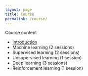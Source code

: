 ```yaml
---
layout: page
title: Course
permalink: /course/
---
```


Course content 
* [Introduction](/ai4all_intro.pdf)
* Machine learning (2 sessions) 
* Supervised learning (2 sessions) 
* Unsupervised learning (1 session) 
* Deep learning (3 sessions) 
* Reinforcement learning (1 session)
